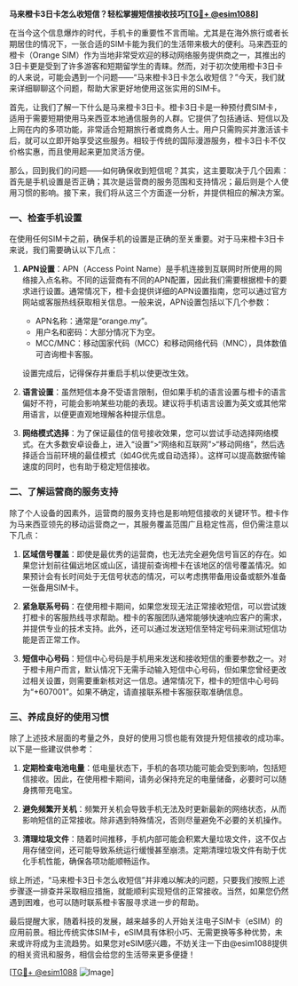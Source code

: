 **马来橙卡3日卡怎么收短信？轻松掌握短信接收技巧[[TG💪+ @esim1088](https://t.me/s/esim1088)]**

在当今这个信息爆炸的时代，手机卡的重要性不言而喻。尤其是在海外旅行或者长期居住的情况下，一张合适的SIM卡能为我们的生活带来极大的便利。马来西亚的橙卡（Orange SIM）作为当地非常受欢迎的移动网络服务提供商之一，其推出的3日卡更是受到了许多游客和短期留学生的青睐。然而，对于初次使用橙卡3日卡的人来说，可能会遇到一个问题——“马来橙卡3日卡怎么收短信？”今天，我们就来详细聊聊这个问题，帮助大家更好地使用这张实用的SIM卡。

首先，让我们了解一下什么是马来橙卡3日卡。橙卡3日卡是一种预付费SIM卡，适用于需要短期使用马来西亚本地通信服务的人群。它提供了包括通话、短信以及上网在内的多项功能，非常适合短期旅行者或商务人士。用户只需购买并激活该卡后，就可以立即开始享受这些服务。相较于传统的国际漫游服务，橙卡3日卡不仅价格实惠，而且使用起来更加灵活方便。

那么，回到我们的问题——如何确保收到短信呢？其实，这主要取决于几个因素：首先是手机设置是否正确；其次是运营商的服务范围和支持情况；最后则是个人使用习惯的影响。接下来，我们将从这三个方面逐一分析，并提供相应的解决方案。

### 一、检查手机设置

在使用任何SIM卡之前，确保手机的设置是正确的至关重要。对于马来橙卡3日卡来说，我们需要确认以下几点：

1. **APN设置**：APN（Access Point Name）是手机连接到互联网时所使用的网络接入点名称。不同的运营商有不同的APN配置，因此我们需要根据橙卡的要求进行设置。通常情况下，橙卡会提供详细的APN设置指南，您可以通过官方网站或客服热线获取相关信息。一般来说，APN设置包括以下几个参数：
   - APN名称：通常是“orange.my”。
   - 用户名和密码：大部分情况下为空。
   - MCC/MNC：移动国家代码（MCC）和移动网络代码（MNC），具体数值可咨询橙卡客服。
   
   设置完成后，记得保存并重启手机以使更改生效。

2. **语言设置**：虽然短信本身不受语言限制，但如果手机的语言设置与橙卡的语言偏好不符，可能会影响某些功能的表现。建议将手机语言设置为英文或其他常用语言，以便更直观地理解各种提示信息。

3. **网络模式选择**：为了保证最佳的信号接收效果，您可以尝试手动选择网络模式。在大多数安卓设备上，进入“设置”>“网络和互联网”>“移动网络”，然后选择适合当前环境的最佳模式（如4G优先或自动选择）。这样可以提高数据传输速度的同时，也有助于稳定短信接收。

### 二、了解运营商的服务支持

除了个人设备的因素外，运营商的服务支持也是影响短信接收的关键环节。橙卡作为马来西亚领先的移动运营商之一，其服务覆盖范围广且稳定性高，但仍需注意以下几点：

1. **区域信号覆盖**：即使是最优秀的运营商，也无法完全避免信号盲区的存在。如果您计划前往偏远地区或山区，请提前查询橙卡在该地区的信号覆盖情况。如果预计会有长时间处于无信号状态的情况，可以考虑携带备用设备或额外准备一张备用SIM卡。

2. **紧急联系号码**：在使用橙卡期间，如果您发现无法正常接收短信，可以尝试拨打橙卡的客服热线寻求帮助。橙卡的客服团队通常能够快速响应客户的需求，并提供专业的技术支持。此外，还可以通过发送短信至特定号码来测试短信功能是否正常工作。

3. **短信中心号码**：短信中心号码是手机用来发送和接收短信的重要参数之一。对于橙卡用户而言，默认情况下无需手动输入短信中心号码，但如果您曾经更改过相关设置，则需要重新核对这一信息。通常情况下，橙卡的短信中心号码为“+607001”。如果不确定，请直接联系橙卡客服获取准确信息。

### 三、养成良好的使用习惯

除了上述技术层面的考量之外，良好的使用习惯也能有效提升短信接收的成功率。以下是一些建议供参考：

1. **定期检查电池电量**：低电量状态下，手机的各项功能可能会受到影响，包括短信接收。因此，在使用橙卡期间，请务必保持充足的电量储备，必要时可以随身携带充电宝。

2. **避免频繁开关机**：频繁开关机会导致手机无法及时更新最新的网络状态，从而影响短信的正常接收。除非遇到特殊情况，否则尽量避免不必要的关机操作。

3. **清理垃圾文件**：随着时间推移，手机内部可能会积累大量垃圾文件，这不仅占用存储空间，还可能导致系统运行缓慢甚至崩溃。定期清理垃圾文件有助于优化手机性能，确保各项功能顺畅运作。

综上所述，“马来橙卡3日卡怎么收短信”并非难以解决的问题，只要我们按照上述步骤逐一排查并采取相应措施，就能顺利实现短信的正常接收。当然，如果您仍然遇到困难，也可以随时联系橙卡客服寻求进一步的帮助。

最后提醒大家，随着科技的发展，越来越多的人开始关注电子SIM卡（eSIM）的应用前景。相比传统实体SIM卡，eSIM具有体积小巧、无需更换等多种优势，未来或许将成为主流趋势。如果您对eSIM感兴趣，不妨关注一下由@esim1088提供的相关资讯和服务，相信会给您的生活带来更多便捷！

[[TG💪+ @esim1088](https://t.me/s/esim1088) ![Image](https://i.postimg.cc/4NQfJmqS/Snipaste-2025-05-13-00-14-12.png)]
